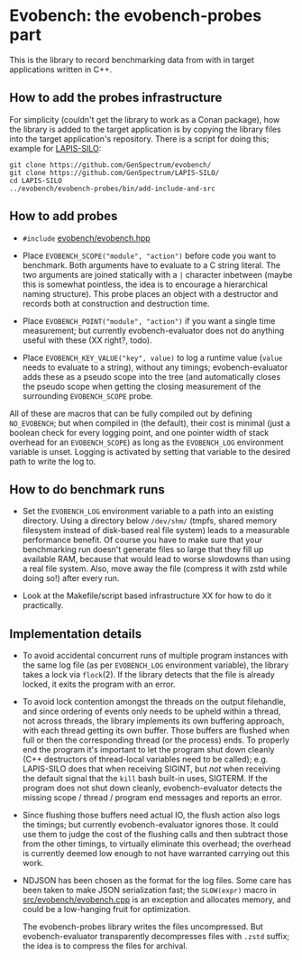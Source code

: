 # Evobench: the evobench-probes part

This is the library to record benchmarking data from with in target
applications written in C++.

## How to add the probes infrastructure

For simplicity (couldn't get the library to work as a Conan package),
how the library is added to the target application is by copying the
library files into the target application's repository. There is a
script for doing this; example for
[LAPIS-SILO](https://github.com/GenSpectrum/LAPIS-SILO/):

    git clone https://github.com/GenSpectrum/evobench/
    git clone https://github.com/GenSpectrum/LAPIS-SILO/
    cd LAPIS-SILO
    ../evobench/evobench-probes/bin/add-include-and-src

## How to add probes

  - `#include` [evobench/evobench.hpp](include/evobench/evobench.hpp)

  - Place `EVOBENCH_SCOPE("module", "action")` before code you want to
    benchmark. Both arguments have to evaluate to a C string
    literal. The two arguments are joined statically with a `|`
    character inbetween (maybe this is somewhat pointless, the idea is
    to encourage a hierarchical naming structure). This probe places
    an object with a destructor and records both at construction and
    destruction time.

  - Place `EVOBENCH_POINT("module", "action")` if you want a single
    time measurement; but currently evobench-evaluator does not do
    anything useful with these (XX right?, todo).

  - Place `EVOBENCH_KEY_VALUE("key", value)` to log a runtime value
    (`value` needs to evaluate to a string), without any timings;
    evobench-evaluator adds these as a pseudo scope into the tree (and
    automatically closes the pseudo scope when getting the closing
    measurement of the surrounding `EVOBENCH_SCOPE` probe.

All of these are macros that can be fully compiled out by defining
`NO_EVOBENCH`; but when compiled in (the default), their cost is
minimal (just a boolean check for every logging point, and one pointer
width of stack overhead for an `EVOBENCH_SCOPE`) as long as the
`EVOBENCH_LOG` environment variable is unset. Logging is activated by
setting that variable to the desired path to write the log to.

## How to do benchmark runs

  - Set the `EVOBENCH_LOG` environment variable to a path into an
    existing directory. Using a directory below `/dev/shm/` (tmpfs,
    shared memory filesystem instead of disk-based real file system)
    leads to a measurable performance benefit. Of course you have to
    make sure that your benchmarking run doesn't generate files so
    large that they fill up available RAM, because that would lead to
    worse slowdowns than using a real file system. Also, move away the
    file (compress it with zstd while doing so!) after every run.

  - Look at the Makefile/script based infrastructure XX for how to do
    it practically.

## Implementation details

  - To avoid accidental concurrent runs of multiple program instances
    with the same log file (as per `EVOBENCH_LOG` environment
    variable), the library takes a lock via `flock`(2). If the library
    detects that the file is already locked, it exits the program with
    an error.

  - To avoid lock contention amongst the threads on the output
    filehandle, and since ordering of events only needs to be upheld
    within a thread, not across threads, the library implements its
    own buffering approach, with each thread getting its own
    buffer. Those buffers are flushed when full or then the
    corresponding thread (or the process) ends. To properly end the
    program it's important to let the program shut down cleanly (C++
    destructors of thread-local variables need to be called);
    e.g. LAPIS-SILO does that when receiving SIGINT, but *not* when
    receiving the default signal that the `kill` bash built-in uses,
    SIGTERM. If the program does not shut down cleanly,
    evobench-evaluator detects the missing scope / thread / program
    end messages and reports an error.

  - Since flushing those buffers need actual IO, the flush action also
    logs the timings; but currently evobench-evaluator ignores those.
    It could use them to judge the cost of the flushing calls and
    then subtract those from the other timings, to virtually eliminate
    this overhead; the overhead is currently deemed low enough to not
    have warranted carrying out this work.

  - NDJSON has been chosen as the format for the log files. Some care
    has been taken to make JSON serialization fast; the `SLOW(expr)`
    macro in [src/evobench/evobench.cpp](src/evobench/evobench.cpp) is
    an exception and allocates memory, and could be a low-hanging
    fruit for optimization.

    The evobench-probes library writes the files uncompressed. But
    evobench-evaluator transparently decompresses files with `.zstd`
    suffix; the idea is to compress the files for archival.
